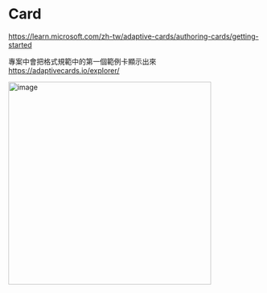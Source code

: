 # Card

https://learn.microsoft.com/zh-tw/adaptive-cards/authoring-cards/getting-started

專案中會把格式規範中的第一個範例卡顯示出來
https://adaptivecards.io/explorer/

<img width="403" alt="image" src="https://github.com/ashinetyp/Card/assets/2360884/5d96cb22-0af7-4a67-9dbe-a9738ee37883">
